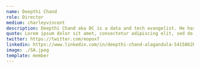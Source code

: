 ```yaml
---
name: Deepthi Chand
role: Director
medium: charleyvincent
description: Deepthi Chand aka DC is a data and tech evangelist. He has been instrumental as a chapter leader in defining the working operations of DataKind Bangalore. He has previously worked as a software consultant at Sahaj and Thoughtworks.
quote: Lorem ipsum dolor sit amet, consectetur adipiscing elit, sed do eiusmod tempor incididunt ut labore et dolore magna aliqua.
twitter: https://twitter.com/eopoxf
linkedin: https://www.linkedin.com/in/deepthi-chand-alagandula-5415862b/
image: ./SA.jpeg
template: member
---
```

